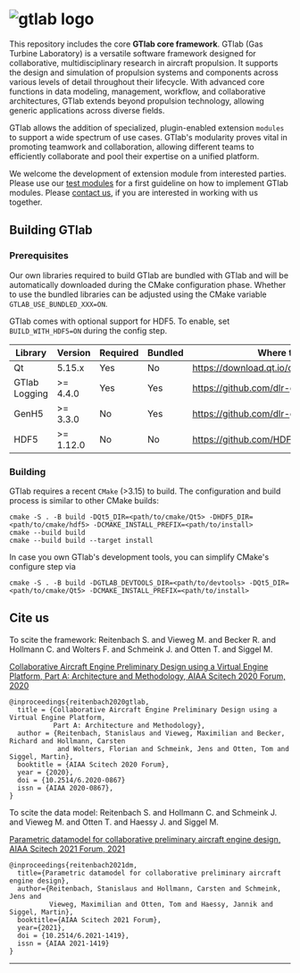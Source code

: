 <!--
SPDX-FileCopyrightText: 2023 German Aerospace Center (DLR)

SPDX-License-Identifier: MPL-2.0+
-->


# ![gtlab logo](src/resources/pixmaps/gt-logo.png)

This repository includes the core __GTlab core framework__. GTlab (Gas Turbine Laboratory) is a versatile
software framework designed for collaborative, multidisciplinary research in aircraft propulsion.
It supports the design and simulation of propulsion systems and components across various levels
of detail throughout their lifecycle. With advanced core functions in data modeling, management,
workflow, and collaborative architectures, GTlab extends beyond propulsion technology,
allowing  generic applications across diverse fields.

GTlab allows the addition of specialized, plugin-enabled extension `modules` to support a wide
spectrum of use cases. GTlab's modularity proves vital in promoting teamwork and collaboration,
allowing different teams to efficiently collaborate and pool their expertise on a unified platform.  

We welcome the development of extension module from interested parties.
Please use our [test modules](tests/modules) for a first guideline on how to implement GTlab modules.
Please [contact us](https://www.dlr.de/at/de/desktopdefault.aspx/tabid-1500/mailcontact-29012/),
if you are interested in working with us together.

## Building GTlab

### Prerequisites

Our own libraries required to build GTlab are bundled with GTlab and will be automatically
downloaded during the CMake configuration phase. Whether to use the bundled libraries can be
adjusted using the CMake variable `GTLAB_USE_BUNDLED_XXX=ON`.

GTlab comes with optional support for HDF5. To enable, set `BUILD_WITH_HDF5=ON` during the config step.

| Library       |  Version  | Required | Bundled | Where to get                                 |
| ------------- | --------- | -------- | ------- | -------------------------------------------- |
| Qt            |  5.15.x   | Yes      | No      | https://download.qt.io/official_releases/qt/ |
| GTlab Logging | >= 4.4.0  | Yes      | Yes     | https://github.com/dlr-gtlab/gt-logging      |
| GenH5         | >= 3.3.0  | No       | Yes     | https://github.com/dlr-gtlab/genh5           |
| HDF5          | >= 1.12.0 | No       | No      | https://github.com/HDFGroup/hdf5/releases    |

### Building

GTlab requires a recent `CMake` (>3.15) to build. The configuration and build process is
similar to other CMake builds:

```
cmake -S . -B build -DQt5_DIR=<path/to/cmake/Qt5> -DHDF5_DIR=<path/to/cmake/hdf5> -DCMAKE_INSTALL_PREFIX=<path/to/install>
cmake --build build
cmake --build build --target install
```

In case you own GTlab's development tools, you can simplify CMake's configure step via

```
cmake -S . -B build -DGTLAB_DEVTOOLS_DIR=<path/to/devtools> -DQt5_DIR=<path/to/cmake/Qt5> -DCMAKE_INSTALL_PREFIX=<path/to/install>
```

## Cite us
To scite the framework: Reitenbach S. and Vieweg  M. and Becker R. and Hollmann C. and Wolters F. and Schmeink J. and Otten T. and Siggel M.

[Collaborative Aircraft Engine Preliminary Design using a Virtual Engine Platform, Part A: Architecture and Methodology, AIAA Scitech 2020 Forum, 2020](https://arc.aiaa.org/doi/10.2514/6.2020-0867)

```
@inproceedings{reitenbach2020gtlab,
  title = {Collaborative Aircraft Engine Preliminary Design using a Virtual Engine Platform,
           Part A: Architecture and Methodology},
  author = {Reitenbach, Stanislaus and Vieweg, Maximilian and Becker, Richard and Hollmann, Carsten
            and Wolters, Florian and Schmeink, Jens and Otten, Tom and Siggel, Martin},
  booktitle = {AIAA Scitech 2020 Forum},
  year = {2020},
  doi = {10.2514/6.2020-0867}
  issn = {AIAA 2020-0867},
}
```

To scite the data model: Reitenbach S. and Hollmann C. and Schmeink J.
and Vieweg M. and Otten T. and Haessy J. and Siggel M.

[Parametric datamodel for collaborative preliminary aircraft engine design, AIAA Scitech 2021 Forum, 2021](https://arc.aiaa.org/doi/10.2514/6.2021-1419)

```
@inproceedings{reitenbach2021dm,
  title={Parametric datamodel for collaborative preliminary aircraft engine design},
  author={Reitenbach, Stanislaus and Hollmann, Carsten and Schmeink, Jens and
          Vieweg, Maximilian and Otten, Tom and Haessy, Jannik and Siggel, Martin},
  booktitle={AIAA Scitech 2021 Forum},
  year={2021},
  doi = {10.2514/6.2021-1419},
  issn = {AIAA 2021-1419}
}
```

--------

